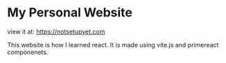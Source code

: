 # My Personal Website

view it at: https://notsetupyet.com

This website is how I learned react. It is made using vite.js and primereact componenets. 
